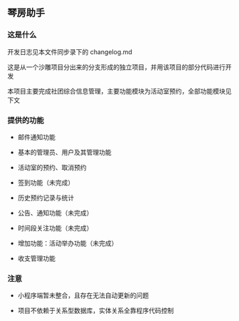 ## 琴房助手

### 这是什么

开发日志见本文件同步录下的 changelog.md

这是从一个沙雕项目分出来的分支形成的独立项目，并用该项目的部分代码进行开发

本项目主要完成社团综合信息管理，主要功能模块为活动室预约，全部功能模块见下文

### 提供的功能

+ 邮件通知功能

+ 基本的管理员、用户及其管理功能

+ 活动室的预约、取消预约

+ 签到功能（未完成）

+ 历史预约记录与统计

+ 公告、通知功能（未完成）

+ 时间段关注功能（未完成）

+ 增加功能：活动举办功能（未完成）

+ 收支管理功能

### 注意

+ 小程序端暂未整合，且存在无法自动更新的问题

+ 项目不依赖于关系型数据库，实体关系全靠程序代码控制
